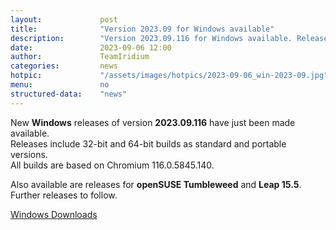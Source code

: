 ```yaml
---
layout: 			post
title:  			"Version 2023.09 for Windows available"
description: 		"Version 2023.09.116 for Windows available. Releases include 32-bit and 64-bit builds as a standard version and portable. Further releases to follow soon."
date:	 			2023-09-06 12:00
author:				TeamIridium
categories:			news
hotpic:				"/assets/images/hotpics/2023-09-06_win-2023-09.jpg"
menu: 				no
structured-data:	"news"
---
```

New **Windows** releases of version **2023.09.116** have just been made available.    
Releases include 32-bit and 64-bit builds as standard and portable versions.   
All builds are based on Chromium 116.0.5845.140.   

Also available are releases for **openSUSE Tumbleweed** and **Leap 15.5**.   
Further releases to follow.   

<a href="/downloads/windows" class="button download" title="download Iridium Browser for Windows">Windows Downloads</a>